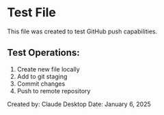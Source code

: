 # Test File

This file was created to test GitHub push capabilities.

## Test Operations:
1. Create new file locally
2. Add to git staging
3. Commit changes
4. Push to remote repository

Created by: Claude Desktop
Date: January 6, 2025